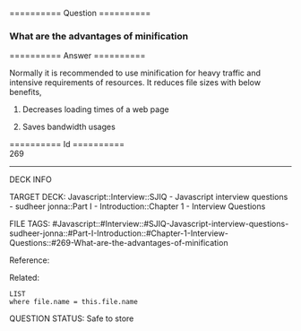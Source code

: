 ========== Question ==========  

### What are the advantages of minification  

========== Answer ==========  

Normally it is recommended to use minification for heavy traffic and intensive
requirements of resources. It reduces file sizes with below benefits,

1. Decreases loading times of a web page

2. Saves bandwidth usages

========== Id ==========  
269

---

DECK INFO

TARGET DECK: Javascript::Interview::SJIQ - Javascript interview questions - sudheer jonna::Part I - Introduction::Chapter 1 - Interview Questions

FILE TAGS: #Javascript::#Interview::#SJIQ-Javascript-interview-questions-sudheer-jonna::#Part-I-Introduction::#Chapter-1-Interview-Questions::#269-What-are-the-advantages-of-minification

Reference:

Related:

```dataview
LIST
where file.name = this.file.name
```

QUESTION STATUS: Safe to store
